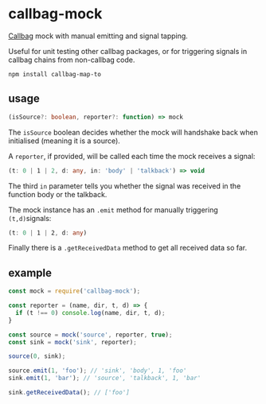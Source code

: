 # callbag-mock

[Callbag](https://github.com/callbag/callbag) mock with manual emitting and signal tapping.

Useful for unit testing other callbag packages, or for triggering signals in callbag chains from non-callbag code.

`npm install callbag-map-to`

## usage

```typescript
(isSource?: boolean, reporter?: function) => mock
```

The `isSource` boolean decides whether the mock will handshake back when initialised (meaning it is a source).

A `reporter`, if provided, will be called each time the mock receives a signal:

```typescript
(t: 0 | 1 | 2, d: any, in: 'body' | 'talkback') => void
```

The third `in` parameter tells you whether the signal was received in the function body or the talkback.

The mock instance has an `.emit` method for manually triggering `(t,d)`signals:

```typescript
(t: 0 | 1 | 2, d: any)
```

Finally there is a `.getReceivedData` method to get all received data so far.

## example

```js
const mock = require('callbag-mock');

const reporter = (name, dir, t, d) => {
  if (t !== 0) console.log(name, dir, t, d);
}

const source = mock('source', reporter, true);
const sink = mock('sink', reporter);

source(0, sink);

source.emit(1, 'foo'); // 'sink', 'body', 1, 'foo'
sink.emit(1, 'bar'); // 'source', 'talkback', 1, 'bar'

sink.getReceivedData(); // ['foo']
```
